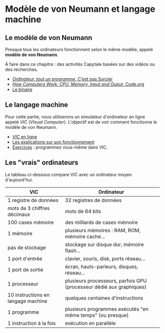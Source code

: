 # Modèle de von Neumann et langage machine

## Le modèle de von Neumann

Presque tous les ordinateurs fonctionnent selon le même modèle, appelé **modèle de von Neumann**.

À faire dans ce chapitre : des activités Capytale basées sur des vidéos ou des recherches.

- [*Ordinateur, tout un programme*, C'est pas Sorcier](https://capytale2.ac-paris.fr/web/c/e83c-620577)
- [*How Computers Work: CPU, Memory, Input and Ouput*, Code.org](https://capytale2.ac-paris.fr/web/c/a72b-33112)
- [Le binaire](https://capytale2.ac-paris.fr/web/c/0633-34390)

## Le langage machine

Pour cette partie, nous utiliserons un simulateur d'ordinateur en ligne appelé *VIC* (*VIsual Computer*). L'objectif est de voir comment fonctionne le modèle de von Neumann.


- [*VIC* en ligne](https://faculty.runi.ac.il/vic/software/computer/)
- [Les explications sur son fonctionnement](02ExplicationsVIC.md)
- [Exercices](02ExercicesVIC.md) : programmez vous-même dans VIC.

## Les "vrais" ordinateurs

Le tableau ci-dessous compare VIC avec un ordinateur moyen d'aujourd'hui.

|  VIC | Ordinateur |
|---|---|
| 1 registre de données | 32 registres de données |
| mots de 3 chiffres décimaux | mots de 64 bits |
| 100 cases mémoire | des milliards de cases mémoire |
| 1 mémoire | plusieurs mémoires : RAM, ROM, mémoire cache... |
| pas de stockage | stockage sur disque dur, mémoire flash... |
| 1 port d'entrée | clavier, souris, disk, ports réseau... |
| 1 port de sortie | écran, hauts-parleurs, disques, réseau... |
| 1 processeur | plusieurs processeurs, parfois GPU (processeur dédié aux graphiques) |
| 10 instructions en langage machine | quelques centaines d'instructions |
| 1 programme | plusieurs programmes exécutés "en même temps" (ou presque) |
| 1 instruction à la fois | exécution en parallèle |


